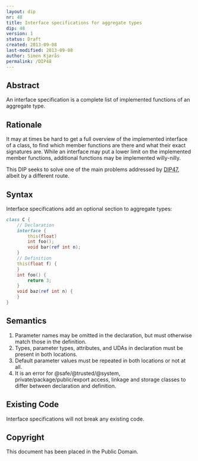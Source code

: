 ```yaml
---
layout: dip
nr: 48
title: Interface specifications for aggregate types
dip: 48
version: 1
status: Draft
created: 2013-09-08
last-modified: 2013-09-08
author: Simen Kjærås
permalink: /DIP48
---
```


Abstract
--------

An interface specification is a complete list of implemented functions
of an aggregate type.

Rationale
---------

It may at times be hard to get a full overview of the implemented
interface of a class, to find which member functions are there and what
their exact signatures are. While an interface may put a lower limit on
the implemented member functions, additional functions may be
implemented willy-nilly.

This DIP seeks to solve one of the main problems addressed by
[DIP47](DIP47 "wikilink"), albeit by a different route.

Syntax
------

Interface specifications add an optional section to aggregate types:

```d
class C {
    // Declaration
    interface {
        this(float)
        int foo();
        void bar(ref int n);
    }
    // Definition
    this(float f) {
    }
    int foo() {
        return 3;
    }
    void baz(ref int n) {
    }
}
```

Semantics
---------

1.  Parameter names may be omitted in the declaration, but must
    otherwise match those in the definition.
2.  Types, parameter types, attributes, and UDAs in declaration must be
    present in both locations.
3.  Default parameter values must be repeated in both locations or not
    at all.
4.  It is an error for @safe/@trusted/@system,
    private/package/public/export access, linkage and storage classes to
    differ between declaration and definition.

Existing Code
-------------

Interface specifications will not break any existing code.

Copyright
---------

This document has been placed in the Public Domain.
